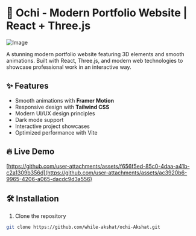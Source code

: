 # 🚀 Ochi - Modern Portfolio Website | React + Three.js

![Image](https://github.com/user-attachments/assets/e794b7ab-f743-4177-8759-ad3dd4079a33)

A stunning modern portfolio website featuring 3D elements and smooth animations. Built with React, Three.js, and modern web technologies to showcase professional work in an interactive way.

## ✨ Features


- Smooth animations with **Framer Motion**
- Responsive design with **Tailwind CSS**
- Modern UI/UX design principles
- Dark mode support
- Interactive project showcases
- Optimized performance with Vite

## 🔥 Live Demo

[https://github.com/user-attachments/assets/f656f5ed-85c0-4daa-a41b-c2a1309b356d](https://github.com/user-attachments/assets/ac3920b6-9965-4206-a065-dacdc9d3a556)

## 🛠️ Installation

1. Clone the repository
```bash
git clone https://github.com/while-akshat/ochi-Akshat.git
